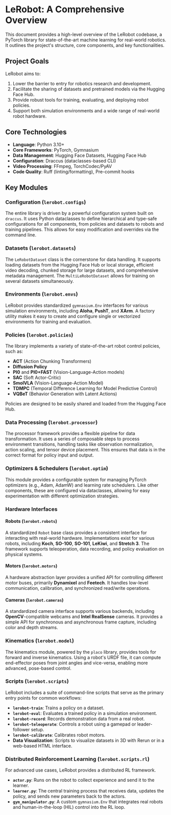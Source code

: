 # LeRobot: A Comprehensive Overview

This document provides a high-level overview of the LeRobot codebase, a PyTorch library for state-of-the-art machine learning for real-world robotics. It outlines the project's structure, core components, and key functionalities.

## Project Goals

LeRobot aims to:
1.  Lower the barrier to entry for robotics research and development.
2.  Facilitate the sharing of datasets and pretrained models via the Hugging Face Hub.
3.  Provide robust tools for training, evaluating, and deploying robot policies.
4.  Support both simulation environments and a wide range of real-world robot hardware.

## Core Technologies

- **Language**: Python 3.10+
- **Core Frameworks**: PyTorch, Gymnasium
- **Data Management**: Hugging Face Datasets, Hugging Face Hub
- **Configuration**: Draccus (dataclasses-based CLI)
- **Video Processing**: FFmpeg, TorchCodec/PyAV
- **Code Quality**: Ruff (linting/formatting), Pre-commit hooks

## Key Modules

### Configuration (`lerobot.configs`)
The entire library is driven by a powerful configuration system built on `draccus`. It uses Python dataclasses to define hierarchical and type-safe configurations for all components, from policies and datasets to robots and training pipelines. This allows for easy modification and overrides via the command line.

### Datasets (`lerobot.datasets`)
The `LeRobotDataset` class is the cornerstone for data handling. It supports loading datasets from the Hugging Face Hub or local storage, efficient video decoding, chunked storage for large datasets, and comprehensive metadata management. The `MultiLeRobotDataset` allows for training on several datasets simultaneously.

### Environments (`lerobot.envs`)
LeRobot provides standardized `gymnasium.Env` interfaces for various simulation environments, including **Aloha**, **PushT**, and **XArm**. A factory utility makes it easy to create and configure single or vectorized environments for training and evaluation.

### Policies (`lerobot.policies`)
The library implements a variety of state-of-the-art robot control policies, such as:
- **ACT** (Action Chunking Transformers)
- **Diffusion Policy**
- **PI0** and **PI0+FAST** (Vision-Language-Action models)
- **SAC** (Soft Actor-Critic)
- **SmolVLA** (Vision-Language-Action Model)
- **TDMPC** (Temporal Difference Learning for Model Predictive Control)
- **VQBeT** (Behavior Generation with Latent Actions)

Policies are designed to be easily shared and loaded from the Hugging Face Hub.

### Data Processing (`lerobot.processor`)
The processor framework provides a flexible pipeline for data transformation. It uses a series of composable steps to process environment transitions, handling tasks like observation normalization, action scaling, and tensor device placement. This ensures that data is in the correct format for policy input and output.

### Optimizers & Schedulers (`lerobot.optim`)
This module provides a configurable system for managing PyTorch optimizers (e.g., Adam, AdamW) and learning rate schedulers. Like other components, these are configured via dataclasses, allowing for easy experimentation with different optimization strategies.

### Hardware Interfaces

#### Robots (`lerobot.robots`)
A standardized `Robot` base class provides a consistent interface for interacting with real-world hardware. Implementations exist for various robots, including **Koch**, **SO-100**, **SO-101**, **LeKiwi**, and **Stretch 3**. The framework supports teleoperation, data recording, and policy evaluation on physical systems.

#### Motors (`lerobot.motors`)
A hardware abstraction layer provides a unified API for controlling different motor buses, primarily **Dynamixel** and **Feetech**. It handles low-level communication, calibration, and synchronized read/write operations.

#### Cameras (`lerobot.cameras`)
A standardized camera interface supports various backends, including **OpenCV**-compatible webcams and **Intel RealSense** cameras. It provides a simple API for synchronous and asynchronous frame capture, including color and depth streams.

### Kinematics (`lerobot.model`)
The kinematics module, powered by the `placo` library, provides tools for forward and inverse kinematics. Using a robot's URDF file, it can compute end-effector poses from joint angles and vice-versa, enabling more advanced, pose-based control.

### Scripts (`lerobot.scripts`)
LeRobot includes a suite of command-line scripts that serve as the primary entry points for common workflows:
- **`lerobot-train`**: Trains a policy on a dataset.
- **`lerobot-eval`**: Evaluates a trained policy in a simulation environment.
- **`lerobot-record`**: Records demonstration data from a real robot.
- **`lerobot-teleoperate`**: Controls a robot using a gamepad or leader-follower setup.
- **`lerobot-calibrate`**: Calibrates robot motors.
- **Data Visualization**: Scripts to visualize datasets in 3D with Rerun or in a web-based HTML interface.

### Distributed Reinforcement Learning (`lerobot.scripts.rl`)
For advanced use cases, LeRobot provides a distributed RL framework.
- **`actor.py`**: Runs on the robot to collect experience and send it to the learner.
- **`learner.py`**: The central training process that receives data, updates the policy, and sends new parameters back to the actors.
- **`gym_manipulator.py`**: A custom `gymnasium.Env` that integrates real robots and human-in-the-loop (HIL) control into the RL loop.
